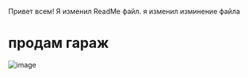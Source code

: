 Привет всем!
Я изменил ReadMe файл.
я изменил изминение файла

<h1> продам гараж </h1>

![image](https://github.com/HaCarrot/chaos_repository/assets/162051674/49b30cc4-a33b-4748-8ff0-3793b84e07e4)
